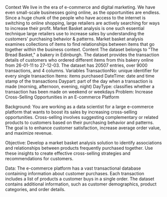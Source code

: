 Context
We live in the era of e-commerce and digital marketing. We have even small-scale businesses going online, as the opportunities are endless. Since a huge chunk of the people who have access to the internet is switching to online shopping, large retailers are actively searching for ways to increase their profit. Market Basket analysis is one such essential technique large retailers use to increase sales by understanding the customers' purchasing behavior & patterns. Market basket analysis examines collections of items to find relationships between items that go together within the business context.
Content
The dataset belongs to "The Bread Basket," a bakery in Edinburgh. The dataset provides the transaction details of customers who ordered different items from this bakery online from 26-01-11 to 27-12-03. The dataset has 20507 entries, over 9000 transactions, and 4 columns.
Variables
TransactionNo: unique identifier for every single transaction
Items: items purchased
DateTime: date and time stamp of the transactions
Daypart: part of the day when a transaction is made (morning, afternoon, evening, night)
DayType: classifies whether a transaction has been made on weekend or weekdays
Problem: Increase Cross-Selling Opportunities in an E-commerce Platform

Background: You are working as a data scientist for a large e-commerce platform that wants to boost its sales by increasing cross-selling opportunities. Cross-selling involves suggesting complementary or related products to customers based on their purchasing behavior and patterns. The goal is to enhance customer satisfaction, increase average order value, and maximize revenue.

Objective: Develop a market basket analysis solution to identify associations and relationships between products frequently purchased together. Use these insights to create effective cross-selling strategies and recommendations for customers.

Data: The e-commerce platform has a vast transactional database containing information about customer purchases. Each transaction includes a list of products a customer buys in a single order. The dataset contains additional information, such as customer demographics, product categories, and order details.
